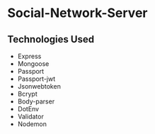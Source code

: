 # Social-Network-Server

## Technologies Used

- Express
- Mongoose
- Passport
- Passport-jwt
- Jsonwebtoken
- Bcrypt
- Body-parser
- DotEnv
- Validator
- Nodemon
